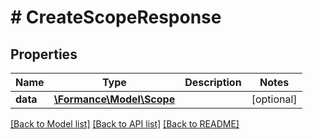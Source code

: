 # # CreateScopeResponse

## Properties

Name | Type | Description | Notes
------------ | ------------- | ------------- | -------------
**data** | [**\Formance\Model\Scope**](Scope.md) |  | [optional]

[[Back to Model list]](../../README.md#models) [[Back to API list]](../../README.md#endpoints) [[Back to README]](../../README.md)
